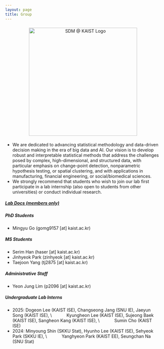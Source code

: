 ```yaml
---
layout: page
title: Group
---
```


<div style="text-align:center; margin:20px 0;">
  <img src="https://hoseungs.github.io/img/logo.png" 
       alt="SDM @ KAIST Logo" 
       width="350" height="auto" 
       style="display:inline-block;" />
</div>

* We are dedicated to advancing statistical methodology and data-driven decision making in the era of big data and AI. Our vision is to develop robust and interpretable statistical methods that address the challenges posed by complex, high-dimensional, and structured data, with particular emphasis on change-point detection, nonparametric hypothesis testing, or spatial clustering, and with applications in manufacturing, financial engineering, or social/biomedical sciences.
* We strongly recommend that students who wish to join our lab first participate in a lab internship (also open to students from other universities) or conduct individual research.


##### [Lab Docs (members only)](https://www.notion.so/sdmkaist/)


##### PhD Students  
* Mingyu Go (gomg9157 [at] kaist.ac.kr)



##### MS Students  
* Serim Han (haser [at] kaist.ac.kr) 
* Jinhyeok Park (zinhyeok [at] kaist.ac.kr)
* Taejoon Yang (tj2875 [at] kaist.ac.kr)


##### Administrative Staff  
* Yeon Jung Lim (p2096 [at] kaist.ac.kr)



##### Undergraduate Lab Interns  
* 2025: Dogeon Lee (KAIST ISE), Changseong Jang (SNU IE), Jaeyun Song (KAIST ISE), \\
  &ensp; &ensp; &ensp; &ensp; Kyungheon Lee (KAIST ISE), Sujeong Baek (KAIST ISE), Sangheon Kang (KAIST ISE), \\
  &ensp; &ensp; &ensp; &ensp; Sumin Cho (KAIST ISE)
* 2024: Minyoung Shin (SKKU Stat), Hyunho Lee (KAIST ISE), Sehyeok Park (SKKU IE), \\
  &ensp; &ensp; &ensp; &ensp; Yanghyeon Park (KAIST EE), Seungchan Na (SNU Stat)



